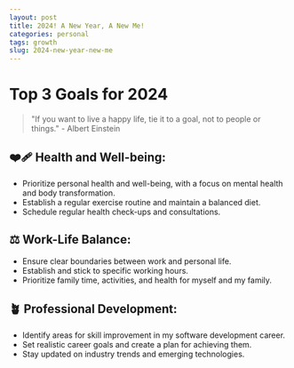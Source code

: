 ```yaml
---
layout: post
title: 2024! A New Year, A New Me!
categories: personal
tags: growth
slug: 2024-new-year-new-me
---
```

# Top 3 Goals for 2024
> "If you want to live a happy life, tie it to a goal, not to people or things." - Albert Einstein

## ❤️‍🩹 Health and Well-being:
* Prioritize personal health and well-being, with a focus on mental health and body transformation.
* Establish a regular exercise routine and maintain a balanced diet.
* Schedule regular health check-ups and consultations.

## ⚖️ Work-Life Balance:
* Ensure clear boundaries between work and personal life.
* Establish and stick to specific working hours.
* Prioritize family time, activities, and health for myself and my family.

## 🪴 Professional Development:
* Identify areas for skill improvement in my software development career.
* Set realistic career goals and create a plan for achieving them.
* Stay updated on industry trends and emerging technologies.
